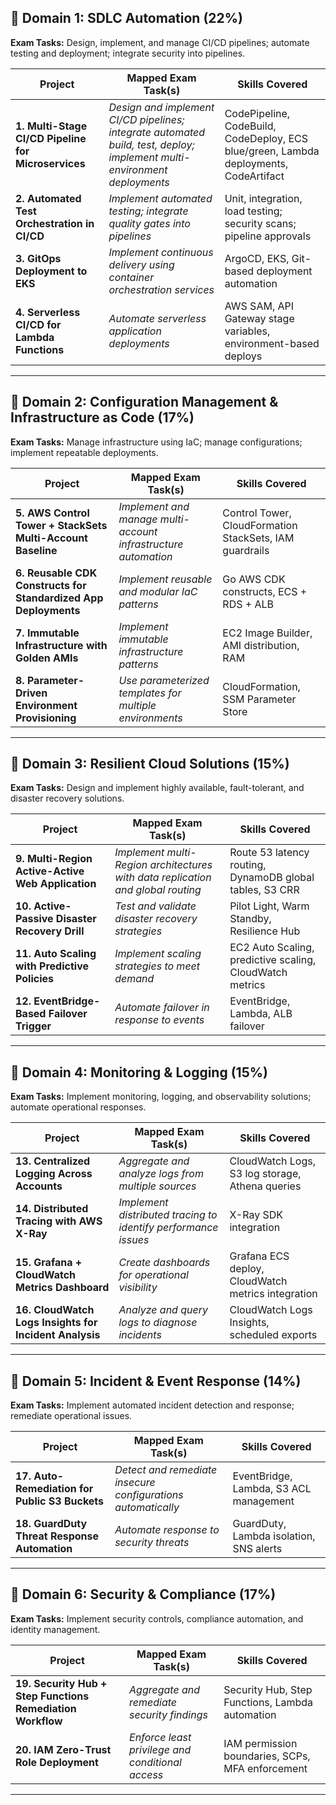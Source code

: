 ## **📍 Domain 1: SDLC Automation (22%)**

**Exam Tasks:** Design, implement, and manage CI/CD pipelines; automate testing and deployment; integrate security into pipelines.

| Project                                             | Mapped Exam Task(s)                                                                                                      | Skills Covered                                                                        |
| --------------------------------------------------- | ------------------------------------------------------------------------------------------------------------------------ | ------------------------------------------------------------------------------------- |
| **1. Multi-Stage CI/CD Pipeline for Microservices** | *Design and implement CI/CD pipelines; integrate automated build, test, deploy; implement multi-environment deployments* | CodePipeline, CodeBuild, CodeDeploy, ECS blue/green, Lambda deployments, CodeArtifact |
| **2. Automated Test Orchestration in CI/CD**        | *Implement automated testing; integrate quality gates into pipelines*                                                    | Unit, integration, load testing; security scans; pipeline approvals                   |
| **3. GitOps Deployment to EKS**                     | *Implement continuous delivery using container orchestration services*                                                   | ArgoCD, EKS, Git-based deployment automation                                          |
| **4. Serverless CI/CD for Lambda Functions**        | *Automate serverless application deployments*                                                                            | AWS SAM, API Gateway stage variables, environment-based deploys                       |

---

## **📍 Domain 2: Configuration Management & Infrastructure as Code (17%)**

**Exam Tasks:** Manage infrastructure using IaC; manage configurations; implement repeatable deployments.

| Project                                                         | Mapped Exam Task(s)                                            | Skills Covered                                          |
| --------------------------------------------------------------- | -------------------------------------------------------------- | ------------------------------------------------------- |
| **5. AWS Control Tower + StackSets Multi-Account Baseline**     | *Implement and manage multi-account infrastructure automation* | Control Tower, CloudFormation StackSets, IAM guardrails |
| **6. Reusable CDK Constructs for Standardized App Deployments** | *Implement reusable and modular IaC patterns*                  | Go AWS CDK constructs, ECS + RDS + ALB                  |
| **7. Immutable Infrastructure with Golden AMIs**                | *Implement immutable infrastructure patterns*                  | EC2 Image Builder, AMI distribution, RAM                |
| **8. Parameter-Driven Environment Provisioning**                | *Use parameterized templates for multiple environments*        | CloudFormation, SSM Parameter Store                     |

---

## **📍 Domain 3: Resilient Cloud Solutions (15%)**

**Exam Tasks:** Design and implement highly available, fault-tolerant, and disaster recovery solutions.

| Project                                           | Mapped Exam Task(s)                                                             | Skills Covered                                           |
| ------------------------------------------------- | ------------------------------------------------------------------------------- | -------------------------------------------------------- |
| **9. Multi-Region Active-Active Web Application** | *Implement multi-Region architectures with data replication and global routing* | Route 53 latency routing, DynamoDB global tables, S3 CRR |
| **10. Active-Passive Disaster Recovery Drill**    | *Test and validate disaster recovery strategies*                                | Pilot Light, Warm Standby, Resilience Hub                |
| **11. Auto Scaling with Predictive Policies**     | *Implement scaling strategies to meet demand*                                   | EC2 Auto Scaling, predictive scaling, CloudWatch metrics |
| **12. EventBridge-Based Failover Trigger**        | *Automate failover in response to events*                                       | EventBridge, Lambda, ALB failover                        |

---

## **📍 Domain 4: Monitoring & Logging (15%)**

**Exam Tasks:** Implement monitoring, logging, and observability solutions; automate operational responses.

| Project                                                | Mapped Exam Task(s)                                            | Skills Covered                                     |
| ------------------------------------------------------ | -------------------------------------------------------------- | -------------------------------------------------- |
| **13. Centralized Logging Across Accounts**            | *Aggregate and analyze logs from multiple sources*             | CloudWatch Logs, S3 log storage, Athena queries    |
| **14. Distributed Tracing with AWS X-Ray**             | *Implement distributed tracing to identify performance issues* | X-Ray SDK integration                              |
| **15. Grafana + CloudWatch Metrics Dashboard**         | *Create dashboards for operational visibility*                 | Grafana ECS deploy, CloudWatch metrics integration |
| **16. CloudWatch Logs Insights for Incident Analysis** | *Analyze and query logs to diagnose incidents*                 | CloudWatch Logs Insights, scheduled exports        |

---

## **📍 Domain 5: Incident & Event Response (14%)**

**Exam Tasks:** Implement automated incident detection and response; remediate operational issues.

| Project                                        | Mapped Exam Task(s)                                          | Skills Covered                          |
| ---------------------------------------------- | ------------------------------------------------------------ | --------------------------------------- |
| **17. Auto-Remediation for Public S3 Buckets** | *Detect and remediate insecure configurations automatically* | EventBridge, Lambda, S3 ACL management  |
| **18. GuardDuty Threat Response Automation**   | *Automate response to security threats*                      | GuardDuty, Lambda isolation, SNS alerts |

---

## **📍 Domain 6: Security & Compliance (17%)**

**Exam Tasks:** Implement security controls, compliance automation, and identity management.

| Project                                                    | Mapped Exam Task(s)                              | Skills Covered                                   |
| ---------------------------------------------------------- | ------------------------------------------------ | ------------------------------------------------ |
| **19. Security Hub + Step Functions Remediation Workflow** | *Aggregate and remediate security findings*      | Security Hub, Step Functions, Lambda automation  |
| **20. IAM Zero-Trust Role Deployment**                     | *Enforce least privilege and conditional access* | IAM permission boundaries, SCPs, MFA enforcement |

---

